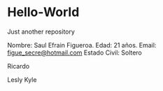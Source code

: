 # Hello-World
Just another repository

Nombre: Saul Efrain Figueroa.
Edad: 21 años.
Email: figue_secre@hotmail.com
Estado Civil: Soltero

Ricardo

Lesly Kyle
